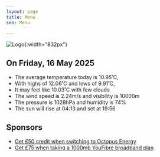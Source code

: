```yaml
---
layout: page
title: Menu
seo: Menu

---
```


![Logo](/images/logo.jpg){:width="832px"}

<!-- weather_marker starts -->
## On Friday, 16 May 2025

- The average temperature today is 10.95˚C,
- With highs of 12.06˚C and lows of 9.91˚C,
- It may feel like 10.03˚C with few clouds
- The wind speed is 2.24m/s and visibility is 10000m
- The pressure is 1028hPa and humidity is 74%
- The sun will rise at 04:13 and set at 19:56

<!-- weather_marker ends -->

## Sponsors

- [Get £50 credit when switching to Octopus Energy](https://bit.ly/3oD1nnS)
- [Get £75 when taking a 1000mb YouFibre broadband plan](https://aklam.io/91zWhU?)
